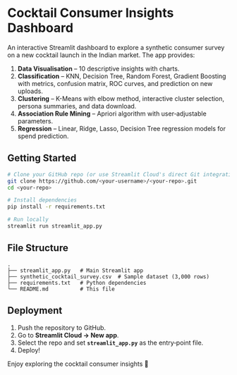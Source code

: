 
# Cocktail Consumer Insights Dashboard

An interactive Streamlit dashboard to explore a synthetic consumer survey on a new cocktail launch
in the Indian market. The app provides:

1. **Data Visualisation** – 10 descriptive insights with charts.
2. **Classification** – KNN, Decision Tree, Random Forest, Gradient Boosting with metrics, confusion matrix,
   ROC curves, and prediction on new uploads.
3. **Clustering** – K-Means with elbow method, interactive cluster selection, persona summaries,
   and data download.
4. **Association Rule Mining** – Apriori algorithm with user‑adjustable parameters.
5. **Regression** – Linear, Ridge, Lasso, Decision Tree regression models for spend prediction.

## Getting Started

```bash
# Clone your GitHub repo (or use Streamlit Cloud's direct Git integration)
git clone https://github.com/<your‑username>/<your‑repo>.git
cd <your‑repo>

# Install dependencies
pip install -r requirements.txt

# Run locally
streamlit run streamlit_app.py
```

## File Structure

```
.
├── streamlit_app.py   # Main Streamlit app
├── synthetic_cocktail_survey.csv  # Sample dataset (3,000 rows)
├── requirements.txt   # Python dependencies
└── README.md          # This file
```

## Deployment

1. Push the repository to GitHub.
2. Go to **Streamlit Cloud → New app**.
3. Select the repo and set **`streamlit_app.py`** as the entry‑point file.
4. Deploy!

Enjoy exploring the cocktail consumer insights 🚀
